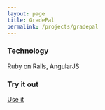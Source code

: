 ```yaml
---
layout: page
title: GradePal
permalink: /projects/gradepal
---
```


### Technology
Ruby on Rails, AngularJS

### Try it out
[Use it](https://gradepal.herokuapp.com)
